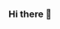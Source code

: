 ### Hi there 👋

<!--
**deebot10/deebot10** is a ✨ _special_ ✨ repository because its `README.md` (this file) appears on your GitHub profile.

![Dee's GitHub stats](https://github-readme-stats.vercel.app/api?username=deebot10&theme=jolly&show_icons=true)


Here are some ideas to get you started:

- 🔭 I’m currently working on ...
- 🌱 I’m currently learning ...
- 👯 I’m looking to collaborate on ...
- 🤔 I’m looking for help with ...
- 💬 Ask me about ...
- 📫 How to reach me: ...
- 😄 Pronouns: ...
- ⚡ Fun fact: ...
-->
